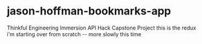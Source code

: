 # jason-hoffman-bookmarks-app
Thinkful Engineering Immersion API Hack Capstone Project
this is the redux
i'm starting over from scratch -- more slowly this time
